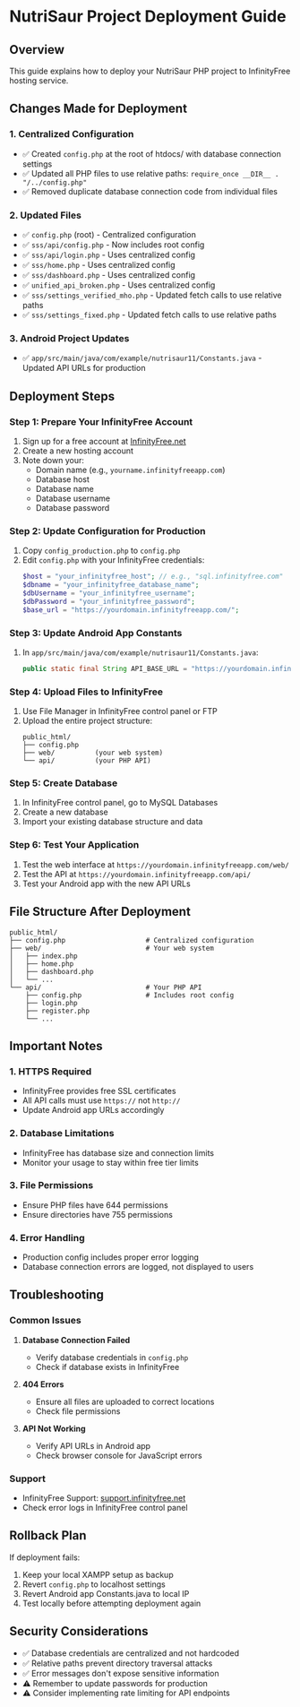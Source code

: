 # NutriSaur Project Deployment Guide

## Overview
This guide explains how to deploy your NutriSaur PHP project to InfinityFree hosting service.

## Changes Made for Deployment

### 1. Centralized Configuration
- ✅ Created `config.php` at the root of htdocs/ with database connection settings
- ✅ Updated all PHP files to use relative paths: `require_once __DIR__ . "/../config.php"`
- ✅ Removed duplicate database connection code from individual files

### 2. Updated Files
- ✅ `config.php` (root) - Centralized configuration
- ✅ `sss/api/config.php` - Now includes root config
- ✅ `sss/api/login.php` - Uses centralized config
- ✅ `sss/home.php` - Uses centralized config
- ✅ `sss/dashboard.php` - Uses centralized config
- ✅ `unified_api_broken.php` - Uses centralized config
- ✅ `sss/settings_verified_mho.php` - Updated fetch calls to use relative paths
- ✅ `sss/settings_fixed.php` - Updated fetch calls to use relative paths

### 3. Android Project Updates
- ✅ `app/src/main/java/com/example/nutrisaur11/Constants.java` - Updated API URLs for production

## Deployment Steps

### Step 1: Prepare Your InfinityFree Account
1. Sign up for a free account at [InfinityFree.net](https://infinityfree.net)
2. Create a new hosting account
3. Note down your:
   - Domain name (e.g., `yourname.infinityfreeapp.com`)
   - Database host
   - Database name
   - Database username
   - Database password

### Step 2: Update Configuration for Production
1. Copy `config_production.php` to `config.php`
2. Edit `config.php` with your InfinityFree credentials:
   ```php
   $host = "your_infinityfree_host"; // e.g., "sql.infinityfree.com"
   $dbname = "your_infinityfree_database_name";
   $dbUsername = "your_infinityfree_username";
   $dbPassword = "your_infinityfree_password";
   $base_url = "https://yourdomain.infinityfreeapp.com/";
   ```

### Step 3: Update Android App Constants
1. In `app/src/main/java/com/example/nutrisaur11/Constants.java`:
   ```java
   public static final String API_BASE_URL = "https://yourdomain.infinityfreeapp.com/";
   ```

### Step 4: Upload Files to InfinityFree
1. Use File Manager in InfinityFree control panel or FTP
2. Upload the entire project structure:
   ```
   public_html/
   ├── config.php
   ├── web/          (your web system)
   └── api/          (your PHP API)
   ```

### Step 5: Create Database
1. In InfinityFree control panel, go to MySQL Databases
2. Create a new database
3. Import your existing database structure and data

### Step 6: Test Your Application
1. Test the web interface at `https://yourdomain.infinityfreeapp.com/web/`
2. Test the API at `https://yourdomain.infinityfreeapp.com/api/`
3. Test your Android app with the new API URLs

## File Structure After Deployment
```
public_html/
├── config.php                    # Centralized configuration
├── web/                          # Your web system
│   ├── index.php
│   ├── home.php
│   ├── dashboard.php
│   └── ...
└── api/                          # Your PHP API
    ├── config.php                # Includes root config
    ├── login.php
    ├── register.php
    └── ...
```

## Important Notes

### 1. HTTPS Required
- InfinityFree provides free SSL certificates
- All API calls must use `https://` not `http://`
- Update Android app URLs accordingly

### 2. Database Limitations
- InfinityFree has database size and connection limits
- Monitor your usage to stay within free tier limits

### 3. File Permissions
- Ensure PHP files have 644 permissions
- Ensure directories have 755 permissions

### 4. Error Handling
- Production config includes proper error logging
- Database connection errors are logged, not displayed to users

## Troubleshooting

### Common Issues
1. **Database Connection Failed**
   - Verify database credentials in `config.php`
   - Check if database exists in InfinityFree

2. **404 Errors**
   - Ensure all files are uploaded to correct locations
   - Check file permissions

3. **API Not Working**
   - Verify API URLs in Android app
   - Check browser console for JavaScript errors

### Support
- InfinityFree Support: [support.infinityfree.net](https://support.infinityfree.net)
- Check error logs in InfinityFree control panel

## Rollback Plan
If deployment fails:
1. Keep your local XAMPP setup as backup
2. Revert `config.php` to localhost settings
3. Revert Android app Constants.java to local IP
4. Test locally before attempting deployment again

## Security Considerations
- ✅ Database credentials are centralized and not hardcoded
- ✅ Relative paths prevent directory traversal attacks
- ✅ Error messages don't expose sensitive information
- ⚠️ Remember to update passwords for production
- ⚠️ Consider implementing rate limiting for API endpoints

